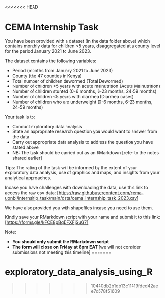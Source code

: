 <<<<<<< HEAD
# CEMA Internship Task

You have been provided with a dataset (in the data folder above) which contains monthly data for children <5 years, disaggregated at a county level for the period January 2021 to June 2023.

The dataset contains the following variables:
- Period (months from January 2021 to June 2023)
- County (the 47 counties in Kenya)
- Total number of children dewormed (Total Dewormed)
- Number of children <5 years with acute malnutrition (Acute Malnutrition)
- Number of children stunted (0-6 months, 6-23 months, 24-59 months)
- Number of children <5 years with diarrhea (Diarrhea cases)
- Number of children who are underweight (0-6 months, 6-23 months, 24-59 months)

Your task is to:
- Conduct exploratory data analysis
- State an appropriate research question you would want to answer from the data
- Carry out appropriate data analysis to address the question you have stated above
- NB: The task should be carried out as an RMarkdown [refer to the notes shared earlier] 

Tips: The rating of the task will be informed by the extent of your exploratory data analysis, use of graphics and maps, and insights from your analytical approaches.

Incase you have challenges with downloading the data, use this link to access the raw csv data: [https://raw.githubusercontent.com/cema-uonbi/internship_task/main/data/cema_internship_task_2023.csv]

We have also provided you with shapefiles incase you need to use them.

Kindly save your RMarkdown script with your name and submit it to this link: [https://forms.gle/kFCE8pBqDFXFjSuG7]

Note:
- **You should only submit the RMarkdown script**
- **The form will close on Friday at 6pm EAT** [we will not consider submissions not meeting this timeline]
=======
# exploratory_data_analysis_using_R
>>>>>>> 10440db2b1db13c11419fded42aee7d578f51609
